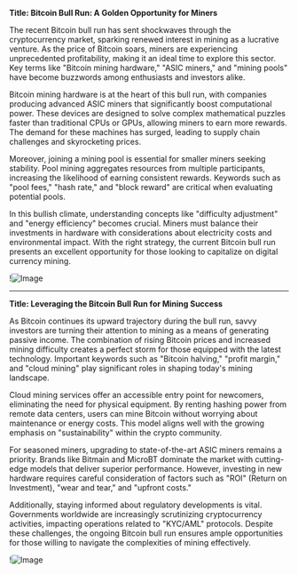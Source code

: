 **Title: Bitcoin Bull Run: A Golden Opportunity for Miners**

The recent Bitcoin bull run has sent shockwaves through the cryptocurrency market, sparking renewed interest in mining as a lucrative venture. As the price of Bitcoin soars, miners are experiencing unprecedented profitability, making it an ideal time to explore this sector. Key terms like "Bitcoin mining hardware," "ASIC miners," and "mining pools" have become buzzwords among enthusiasts and investors alike.

Bitcoin mining hardware is at the heart of this bull run, with companies producing advanced ASIC miners that significantly boost computational power. These devices are designed to solve complex mathematical puzzles faster than traditional CPUs or GPUs, allowing miners to earn more rewards. The demand for these machines has surged, leading to supply chain challenges and skyrocketing prices.

Moreover, joining a mining pool is essential for smaller miners seeking stability. Pool mining aggregates resources from multiple participants, increasing the likelihood of earning consistent rewards. Keywords such as "pool fees," "hash rate," and "block reward" are critical when evaluating potential pools.

In this bullish climate, understanding concepts like "difficulty adjustment" and "energy efficiency" becomes crucial. Miners must balance their investments in hardware with considerations about electricity costs and environmental impact. With the right strategy, the current Bitcoin bull run presents an excellent opportunity for those looking to capitalize on digital currency mining.

!![Image](https://github.com/user-attachments/assets/590b50a7-4459-4e76-8a31-559aed223621)

---

**Title: Leveraging the Bitcoin Bull Run for Mining Success**

As Bitcoin continues its upward trajectory during the bull run, savvy investors are turning their attention to mining as a means of generating passive income. The combination of rising Bitcoin prices and increased mining difficulty creates a perfect storm for those equipped with the latest technology. Important keywords such as "Bitcoin halving," "profit margin," and "cloud mining" play significant roles in shaping today's mining landscape.

Cloud mining services offer an accessible entry point for newcomers, eliminating the need for physical equipment. By renting hashing power from remote data centers, users can mine Bitcoin without worrying about maintenance or energy costs. This model aligns well with the growing emphasis on "sustainability" within the crypto community.

For seasoned miners, upgrading to state-of-the-art ASIC miners remains a priority. Brands like Bitmain and MicroBT dominate the market with cutting-edge models that deliver superior performance. However, investing in new hardware requires careful consideration of factors such as "ROI" (Return on Investment), "wear and tear," and "upfront costs."

Additionally, staying informed about regulatory developments is vital. Governments worldwide are increasingly scrutinizing cryptocurrency activities, impacting operations related to "KYC/AML" protocols. Despite these challenges, the ongoing Bitcoin bull run ensures ample opportunities for those willing to navigate the complexities of mining effectively.

!![Image](https://github.com/user-attachments/assets/590b50a7-4459-4e76-8a31-559aed223621)
